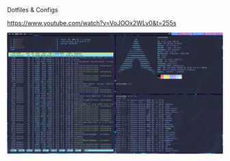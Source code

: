 Dotfiles & Configs

https://www.youtube.com/watch?v=VoJOOx2WLy0&t=255s

![Screenshot](.screenshot.png)

